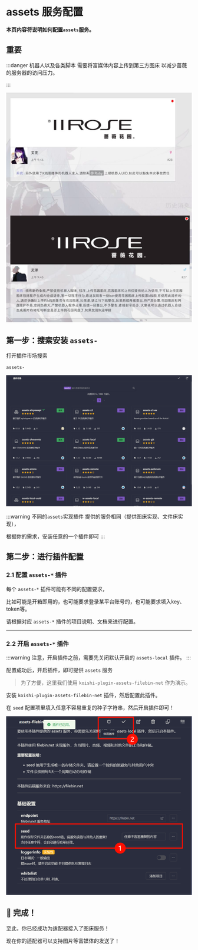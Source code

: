 # assets 服务配置
**本页内容将说明如何配置`assets`服务。**

## 重要
:::danger
机器人以及各类脚本 需要将富媒体内容上传到第三方图床 以减少蔷薇的服务器的访问压力。

:::

![](./../../public/assets/start/assets-why.png)

## 第一步：搜索安装 `assets-`

打开插件市场搜索
```code
assets-
```

![](./../../public/assets/start/assets-2025-10-02_19-49-59.png)

:::warning
不同的`assets`实现插件 提供的服务相同（提供图床实现、文件床实现），<br>

根据你的需求，安装任意的一个插件即可
:::

## 第二步：进行插件配置

### 2.1 配置 `assets-*` 插件

每个 `assets-*` 插件可能有不同的配置要求，

比如可能是开箱即用的，也可能要求登录某平台账号的，也可能要求填入key、token等。

请根据对应 `assets-*` 插件的项目说明、文档来进行配置。

---


### 2.2 开启 `assets-*` 插件

:::warning
注意，开启插件之前，需要先关闭默认开启的 `assets-local` 插件。
:::

配置成功后，开启插件，即可提供 `assets` 服务

> 为了方便，这里我们使用 `koishi-plugin-assets-filebin-net` 作为演示。

安装 `koishi-plugin-assets-filebin-net` 插件，然后配置此插件。

在 `seed` 配置项里填入任意不容易重复的种子字符串，然后开启插件即可！

![](./../../public/assets/start/assets-2025-10-02_20-00-38.png)

## 🎉 完成！

至此，你已经成功为适配器接入了图床服务！

现在你的适配器可以支持图片等富媒体的发送了！
